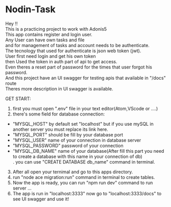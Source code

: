 # Nodin-Task
Hey !!<br />
This is a practicing project to work with Adonis5<br />
This app contains register and login user.<br />
Any User can have own tasks and file<br />
and for management of tasks and account needs to be authenticate.<br />
The tecnology that used for authenticate is json web token (jwt).<br />
User first need login and get his own token <br />
then Used the token in auth part of api to get access.<br />
Even theres a reset part of password for the times that user forgot his password.<br />
And this project have an UI swagger for testing apis that available in "/docs" route<br />
Theres more description in UI swagger is available.<br />


GET START:<br />
1. first you must open ".env" file in your text editor(Atom,VScode or ....)<br />
2. there's some field for database connection:<br />
  - "MYSQL_HOST" by default set "localhost" but if you use mySQL in another server you must replace its link here.<br />
  - "MYSQL_PORT" should be fill by your database port<br />
  - "MYSQL_USER" name of your connection in database server<br />
  - "MYSQL_PASSWORD" password of your connection<br />
  - "MYSQL_DB_NAME" name of your database(After fill this part you need to create a database with this name in your connection of db)<br />
    . you can use "CREATE DATABASE db_name" command in terminal.<br />
3. After all open your ternimal and go to this apps directory.<br />
4. run "node ace migration:run" command in terminal to create tables.<br />
5. Now the app is ready, you can run "npm run dev" command to run server ...<br />
6. The app is run in "localhost:3333" now go to "localhost:3333/docs" to see UI swagger and use it!<br />
